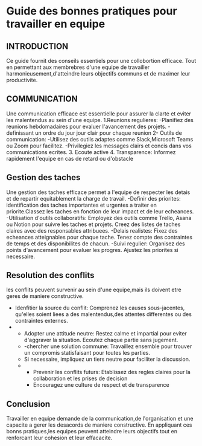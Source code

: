 # Guide des bonnes pratiques pour travailler en equipe 
## INTRODUCTION
Ce guide fournit des conseils essentiels pour une collobortion efficace. Tout en permettant aux membrebres d'une equipe de travailler harmonieusement,d'atteindre leurs objectifs communs et de maximer leur productivite.
## COMMUNICATION
Une communication efficace est essentielle pour assurer la clarte et eviter les malentendus au sein d'une equipe.
1.Reunions regulieres: 
-Planifiez des reunions hebdomadaires pour evaluer l'avancement des projets.
-definissant un ordre du jour jour clair pour chaque reunion
2- Outils de communication: 
-Utilisez des outils adaptes comme Slack,Microsoft Teams ou Zoom pour facilitez.
-Privilegiez les messages clairs et concis dans vos communications ecrites.
3. Ecoute active 
4. Transparence: 
Informez rapidement l'equipe en cas de retard ou d'obstacle
## Gestion des taches 
Une gestion des taches efficace permet a l'equipe de respecter les detais et de repartir equitablement la charge de travail. 
-Definir des priorites: identification des taches importantes et urgentes a traiter en priorite.Classez les taches en fonction de leur impact et de leur echeances.
-Utilisation d'outils collaboratifs: Employez des outils comme Trello, Asana ou Notion pour suivre les taches et projets. 
Creez des listes de taches claires avec des responsables attribuees.
-Delais realistes: Fixez des echeances atteignables pour chaque tache. Tenez compte des contraintes de temps et des disponibilites de chacun.
-Suivi regulier: Organisez des points d'avancement pour evaluer les progres. Ajustez les priorites si necessaire.
## Resolution des conflits 
les conflits peuvent survenir au sein d'une equipe,mais ils doivent etre geres de maniere constructive.
- Idenfitier la source du conflit: Comprenez les causes sous-jacentes, qu'elles soient liees a des malentendus,des attentes differentes ou des contraintes externes.
- - Adopter une attitude neutre: Restez calme et impartial pour eviter d'aggraver la situation. Ecoutez chaque partie sans jugement.
  - -chercher une solution commune: Travaillez ensemble pour trouver un compromis statisfaisant pour toutes les parties.
  - Si necessaire, impliquez un tiers neutre pour faciliter la discussion.
  - - Prevenir les conflits futurs: Etablissez des regles claires pour la collaboration et les prises de decision
    - Encouragez une culture de respect et de transparence 
## Conclusion 
Travailler en equipe demande de la communication,de l'organisation et une capacite a gerer les desacords de maniere constructive. En appliquant ces bonns pratiques,les equipes peuvent atteindre leurs objectifs tout en renforcant leur cohesion et leur effacacite.
